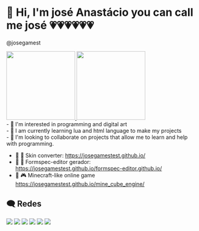 # 👋 Hi, I'm josé Anastácio you can call me josé 💗💗💗💗💗💗
@josegamest


<div>
<a href="https://github.com/josegamestest/github-readme-stats">
  <img height="180em" src="https://github-readme-stats.vercel.app/api?username=josegamestest&show_icons=true&theme=dracula&include_all_commits=true&count_private=true"/>
  <img height="180em" src="https://github-readme-stats.vercel.app/api/top-langs/?username=josegamestest&layout=compact&langs_count=7&theme=dracula"/>
</a>
</div>

<div>
- 👀 I'm interested in programming and digital art<br>
- 🌱 I am currently learning lua and html language to make my projects<br>
- 💞️ I'm looking to collaborate on projects that allow me to learn and help with programming.<br>

- :wrench: 💾 Skin converter: https://josegamestest.github.io/
- :wrench: 💾 Formspec-editor gerador: https://josegamestest.github.io/formspec-editor.github.io/
- :wrench: 🎮 Minecraft-like online game https://josegamestest.github.io/mine_cube_engine/
</div>


<div>
 <h2></n>🗨 Redes</h2>
<a href="https://www.youtube.com/channel/UC6iHz-pf0uAaeO2Ft1R29PA" target="_blank"><img src="https://img.shields.io/badge/YouTube-FF0000?style=for-the-badge&logo=youtube&logoColor=white" target="_blank"></a>
<a href="https://www.instagram.com/josegamestest/" target="_blank"><img src="https://img.shields.io/badge/-Instagram-%23E4405F?style=for-the-badge&logo=instagram&logoColor=white" target="_blank"></a>
<a href="https://discord.gg/ReRktdupBE" target="_blank"><img src="https://img.shields.io/badge/Discord-7289DA?style=for-the-badge&logo=discord&logoColor=white" target="_blank"></a>
<a href="https://www.josegamestest.com.br" target="_blank"><img src="https://img.shields.io/badge/Blogger-FF5722?style=for-the-badge&logo=blogger&logoColor=white"  target="_blank"></a>
<a href="https://twitter.com/josegamestest" target="_blank"><img src="https://img.shields.io/badge/Twitter-1DA1F2?style=for-the-badge&logo=twitter&logoColor=white"  target="_blank"></a>
 <a href="https://t.me/josegamestest" target="_blank"><img src="https://img.shields.io/badge/Telegram-2CA5E0?style=for-the-badge&logo=telegram&logoColor=white"  target="_blank"></a>
</div>
